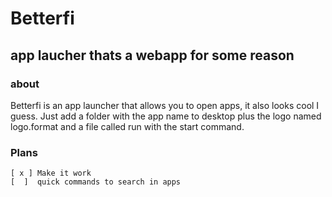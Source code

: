 # Betterfi
## app laucher thats a webapp for some reason
### about

Betterfi is an app launcher that allows you to open apps, it also looks cool I guess.
Just add a folder with the app name to desktop plus the logo named logo.format and a file called run with the start command.

### Plans
    [ x ] Make it work
    [  ]  quick commands to search in apps